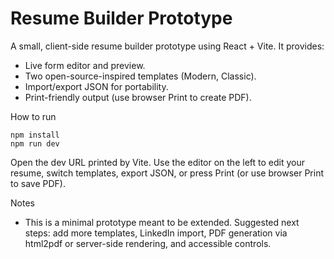 # Resume Builder Prototype

A small, client-side resume builder prototype using React + Vite. It provides:

- Live form editor and preview.
- Two open-source-inspired templates (Modern, Classic).
- Import/export JSON for portability.
- Print-friendly output (use browser Print to create PDF).

How to run

```pwsh
npm install
npm run dev
```

Open the dev URL printed by Vite. Use the editor on the left to edit your resume, switch templates, export JSON, or press Print (or use browser Print to save PDF).

Notes

- This is a minimal prototype meant to be extended. Suggested next steps: add more templates, LinkedIn import, PDF generation via html2pdf or server-side rendering, and accessible controls.
